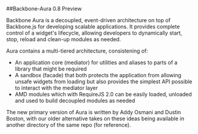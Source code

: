 ##Backbone-Aura 0.8 Preview

Backbone Aura is a decoupled, event-driven architecture on top of Backbone.js for developing scalable applications. It provides complete control of a widget's lifecycle, allowing developers to dynamically start, stop, reload and clean-up modules as needed.

Aura contains a multi-tiered architecture, consistening of:

* An application core (mediator) for utilities and aliases to parts of a library that might be required
* A sandbox (facade) that both protects the application from allowing unsafe widgets from loading but also provides the simplest API possible to interact with the mediator layer
* AMD modules which with RequireJS 2.0 can be easily loaded, unloaded and used to build decoupled modules as needed

The new primary version of Aura is written by Addy Osmani and Dustin Boston, with our older alternative takes on these ideas being available in another directory of the same repo (for reference).